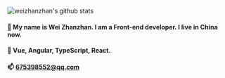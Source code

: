 ![weizhanzhan's github stats](https://github-readme-status.vercel.app/api?username=weizhanzhan&show_icons=true&hide_border=true)

#### 👋 My name is Wei Zhanzhan. I am a Front-end developer. I live in China now.

#### 🧰 Vue, Angular, TypeScript, React. 

#### 📫 675398552@qq.com


<!--
**weizhanzhan/weizhanzhan** is a ✨ _special_ ✨ repository because its `README.md` (this file) appears on your GitHub profile.

Here are some ideas to get you started:

- 🔭 I’m currently working on ...
- 🌱 I’m currently learning ...
- 👯 I’m looking to collaborate on ...
- 🤔 I’m looking for help with ...
- 💬 Ask me about ...
- 📫 How to reach me: ...
- 😄 Pronouns: ...
- ⚡ Fun fact: ...
-->

